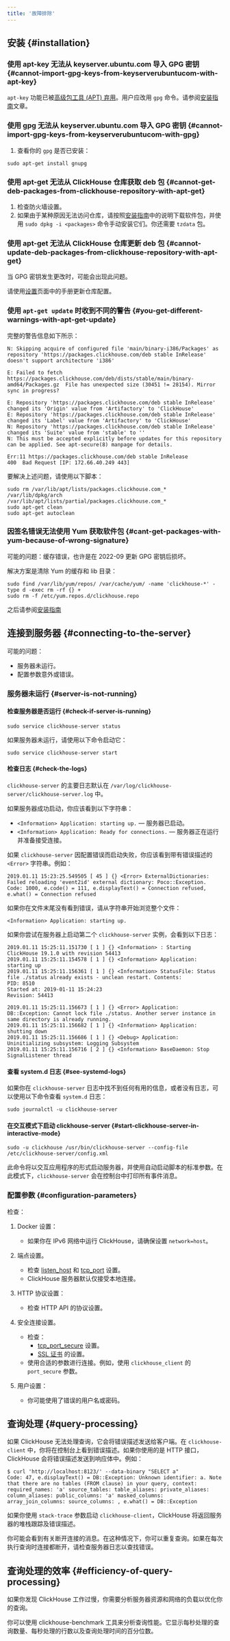 ```yaml
---
title: '故障排除'
---
```


## 安装 {#installation}

### 使用 apt-key 无法从 keyserver.ubuntu.com 导入 GPG 密钥 {#cannot-import-gpg-keys-from-keyserverubuntucom-with-apt-key}

`apt-key` 功能已被[高级包工具 (APT) 弃用](https://manpages.debian.org/bookworm/apt/apt-key.8.en.html)。用户应改用 `gpg` 命令。请参阅[安装指南](../getting-started/install.md)文章。

### 使用 gpg 无法从 keyserver.ubuntu.com 导入 GPG 密钥 {#cannot-import-gpg-keys-from-keyserverubuntucom-with-gpg}

1. 查看你的 `gpg` 是否已安装：

```shell
sudo apt-get install gnupg
```

### 使用 apt-get 无法从 ClickHouse 仓库获取 deb 包 {#cannot-get-deb-packages-from-clickhouse-repository-with-apt-get}

1. 检查防火墙设置。
1. 如果由于某种原因无法访问仓库，请按照[安装指南](../getting-started/install.md)中的说明下载软件包，并使用 `sudo dpkg -i <packages>` 命令手动安装它们。你还需要 `tzdata` 包。

### 使用 apt-get 无法从 ClickHouse 仓库更新 deb 包 {#cannot-update-deb-packages-from-clickhouse-repository-with-apt-get}

当 GPG 密钥发生更改时，可能会出现此问题。

请使用[设置](../getting-started/install.md#setup-the-debian-repository)页面中的手册更新仓库配置。

### 使用 `apt-get update` 时收到不同的警告 {#you-get-different-warnings-with-apt-get-update}

完整的警告信息如下所示：

```shell
N: Skipping acquire of configured file 'main/binary-i386/Packages' as repository 'https://packages.clickhouse.com/deb stable InRelease' doesn't support architecture 'i386'
```

```shell
E: Failed to fetch https://packages.clickhouse.com/deb/dists/stable/main/binary-amd64/Packages.gz  File has unexpected size (30451 != 28154). Mirror sync in progress?
```

```shell
E: Repository 'https://packages.clickhouse.com/deb stable InRelease' changed its 'Origin' value from 'Artifactory' to 'ClickHouse'
E: Repository 'https://packages.clickhouse.com/deb stable InRelease' changed its 'Label' value from 'Artifactory' to 'ClickHouse'
N: Repository 'https://packages.clickhouse.com/deb stable InRelease' changed its 'Suite' value from 'stable' to ''
N: This must be accepted explicitly before updates for this repository can be applied. See apt-secure(8) manpage for details.
```

```shell
Err:11 https://packages.clickhouse.com/deb stable InRelease
400  Bad Request [IP: 172.66.40.249 443]
```

要解决上述问题，请使用以下脚本：

```shell
sudo rm /var/lib/apt/lists/packages.clickhouse.com_* /var/lib/dpkg/arch /var/lib/apt/lists/partial/packages.clickhouse.com_*
sudo apt-get clean
sudo apt-get autoclean
```

### 因签名错误无法使用 Yum 获取软件包 {#cant-get-packages-with-yum-because-of-wrong-signature}

可能的问题：缓存错误，也许是在 2022-09 更新 GPG 密钥后损坏。

解决方案是清除 Yum 的缓存和 lib 目录：

```shell
sudo find /var/lib/yum/repos/ /var/cache/yum/ -name 'clickhouse-*' -type d -exec rm -rf {} +
sudo rm -f /etc/yum.repos.d/clickhouse.repo
```

之后请参阅[安装指南](../getting-started/install.md#from-rpm-packages)

## 连接到服务器 {#connecting-to-the-server}

可能的问题：

- 服务器未运行。
- 配置参数意外或错误。

### 服务器未运行 {#server-is-not-running}

#### 检查服务器是否运行 {#check-if-server-is-running}

```shell
sudo service clickhouse-server status
```

如果服务器未运行，请使用以下命令启动它：

```shell
sudo service clickhouse-server start
```

#### 检查日志 {#check-the-logs}

`clickhouse-server` 的主要日志默认在 `/var/log/clickhouse-server/clickhouse-server.log` 中。

如果服务器成功启动，你应该看到以下字符串：

- `<Information> Application: starting up.` — 服务器已启动。
- `<Information> Application: Ready for connections.` — 服务器正在运行并准备接受连接。

如果 `clickhouse-server` 因配置错误而启动失败，你应该看到带有错误描述的 `<Error>` 字符串。例如：

```plaintext
2019.01.11 15:23:25.549505 [ 45 ] {} <Error> ExternalDictionaries: Failed reloading 'event2id' external dictionary: Poco::Exception. Code: 1000, e.code() = 111, e.displayText() = Connection refused, e.what() = Connection refused
```

如果你在文件末尾没有看到错误，请从字符串开始浏览整个文件：

```plaintext
<Information> Application: starting up.
```

如果你尝试在服务器上启动第二个 `clickhouse-server` 实例，会看到以下日志：

```plaintext
2019.01.11 15:25:11.151730 [ 1 ] {} <Information> : Starting ClickHouse 19.1.0 with revision 54413
2019.01.11 15:25:11.154578 [ 1 ] {} <Information> Application: starting up
2019.01.11 15:25:11.156361 [ 1 ] {} <Information> StatusFile: Status file ./status already exists - unclean restart. Contents:
PID: 8510
Started at: 2019-01-11 15:24:23
Revision: 54413

2019.01.11 15:25:11.156673 [ 1 ] {} <Error> Application: DB::Exception: Cannot lock file ./status. Another server instance in same directory is already running.
2019.01.11 15:25:11.156682 [ 1 ] {} <Information> Application: shutting down
2019.01.11 15:25:11.156686 [ 1 ] {} <Debug> Application: Uninitializing subsystem: Logging Subsystem
2019.01.11 15:25:11.156716 [ 2 ] {} <Information> BaseDaemon: Stop SignalListener thread
```

#### 查看 system.d 日志 {#see-systemd-logs}

如果你在 `clickhouse-server` 日志中找不到任何有用的信息，或者没有日志，可以使用以下命令查看 `system.d` 日志：

```shell
sudo journalctl -u clickhouse-server
```

#### 在交互模式下启动 clickhouse-server {#start-clickhouse-server-in-interactive-mode}

```shell
sudo -u clickhouse /usr/bin/clickhouse-server --config-file /etc/clickhouse-server/config.xml
```

此命令将以交互应用程序的形式启动服务器，并使用自动启动脚本的标准参数。在此模式下，`clickhouse-server` 会在控制台中打印所有事件消息。

### 配置参数 {#configuration-parameters}

检查：

1. Docker 设置：

    - 如果你在 IPv6 网络中运行 ClickHouse，请确保设置 `network=host`。

1. 端点设置。
    - 检查 [listen_host](/operations/server-configuration-parameters/settings#listen_host) 和 [tcp_port](/operations/server-configuration-parameters/settings#tcp_port) 设置。
    - ClickHouse 服务器默认仅接受本地连接。

1. HTTP 协议设置：

    - 检查 HTTP API 的协议设置。

1. 安全连接设置。

    - 检查：
        - [tcp_port_secure](/operations/server-configuration-parameters/settings#tcp_port_secure) 设置。
        - [SSL 证书](/operations/server-configuration-parameters/settings#openssl) 的设置。
    - 使用合适的参数进行连接。例如，使用 `clickhouse_client` 的 `port_secure` 参数。

1. 用户设置：

    - 你可能使用了错误的用户名或密码。

## 查询处理 {#query-processing}

如果 ClickHouse 无法处理查询，它会将错误描述发送给客户端。在 `clickhouse-client` 中，你将在控制台上看到错误描述。如果你使用的是 HTTP 接口，ClickHouse 会将错误描述发送到响应体中。例如：

```shell
$ curl 'http://localhost:8123/' --data-binary "SELECT a"
Code: 47, e.displayText() = DB::Exception: Unknown identifier: a. Note that there are no tables (FROM clause) in your query, context: required_names: 'a' source_tables: table_aliases: private_aliases: column_aliases: public_columns: 'a' masked_columns: array_join_columns: source_columns: , e.what() = DB::Exception
```

如果你使用 `stack-trace` 参数启动 `clickhouse-client`，ClickHouse 将返回服务器的堆栈跟踪及错误描述。

你可能会看到有关断开连接的消息。在这种情况下，你可以重复查询。如果在每次执行查询时连接都断开，请检查服务器日志以查找错误。

## 查询处理的效率 {#efficiency-of-query-processing}

如果你发现 ClickHouse 工作过慢，你需要分析服务器资源和网络的负载以优化你的查询。

你可以使用 clickhouse-benchmark 工具来分析查询性能。它显示每秒处理的查询数量、每秒处理的行数以及查询处理时间的百分位数。

